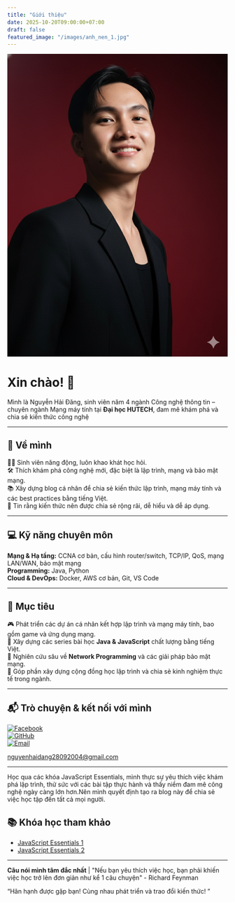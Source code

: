 ```yaml
---
title: "Giới thiệu"
date: 2025-10-20T09:00:00+07:00
draft: false
featured_image: "/images/anh_nen_1.jpg"
---
```


![Avatar](gioithieu.png)

# Xin chào! 👋
Mình là Nguyễn Hải Đăng, sinh viên năm 4 ngành Công nghệ thông tin – chuyên ngành Mạng máy tính tại **Đại học HUTECH**, đam mê khám phá và chia sẻ kiến thức công nghệ

---

## 💼 Về mình
👨‍💻 Sinh viên năng động, luôn khao khát học hỏi.  
🛠️ Thích khám phá công nghệ mới, đặc biệt là lập trình, mạng và bảo mật mạng.  
📚 Xây dựng blog cá nhân để chia sẻ kiến thức lập trình, mạng máy tính và các best practices bằng tiếng Việt.  
🌟 Tin rằng kiến thức nên được chia sẻ rộng rãi, dễ hiểu và dễ áp dụng.  

---

## 💻 Kỹ năng chuyên môn
**Mạng & Hạ tầng:** CCNA cơ bản, cấu hình router/switch, TCP/IP, QoS, mạng LAN/WAN, bảo mật mạng  
**Programming:** Java, Python  
**Cloud & DevOps:** Docker, AWS cơ bản, Git, VS Code  

---

## 🎯 Mục tiêu
🎮 Phát triển các dự án cá nhân kết hợp lập trình và mạng máy tính, bao gồm game và ứng dụng mạng.  
📖 Xây dựng các series bài học **Java & JavaScript** chất lượng bằng tiếng Việt.  
🔐 Nghiên cứu sâu về **Network Programming** và các giải pháp bảo mật mạng.  
🤝 Góp phần xây dựng cộng đồng học lập trình và chia sẻ kinh nghiệm thực tế trong ngành.  

---

## 📬 Trò chuyện & kết nối với mình
[![Facebook](https://cdn-icons-png.flaticon.com/24/733/733547.png)](https://www.facebook.com/hai.ang.596340)  
[![GitHub](https://cdn-icons-png.flaticon.com/24/733/733553.png)](https://github.com/Dang-Nh-cen)  
[![Email](https://cdn-icons-png.flaticon.com/24/732/732200.png)](nguyenhaidang28092004@gmail.com)

nguyenhaidang28092004@gmail.com





---

Học qua các khóa JavaScript Essentials, mình thực sự yêu thích việc khám phá lập trình, thử sức với các bài tập thực hành và thấy niềm đam mê công nghệ ngày càng lớn hơn.Nên mình quyết định tạo ra blog này để chia sẻ việc học tập đến tất cả mọi người.

## 📚 Khóa học tham khảo
- [JavaScript Essentials 1](https://www.netacad.com/courses/javascript-essentials-1?courseLang=en-US)  
- [JavaScript Essentials 2](https://www.netacad.com/courses/javascript-essentials-2?courseLang=en-US)  

---

**Câu nói mình tâm đắc nhất**
| "Nếu bạn yêu thích việc học, bạn phải khiến việc học trở lên đơn giản như kể 1 câu chuyện" - Richard Feynman

“Hân hạnh được gặp bạn! Cùng nhau phát triển và trao đổi kiến thức! ”